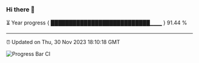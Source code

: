 ### Hi there 👋

⏳ Year progress { ███████████████████████████▁▁▁ } 91.44 %

---

⏰ Updated on Thu, 30 Nov 2023 18:10:18 GMT

![Progress Bar CI](https://github.com/Shyam-Makwana/GitHub-Actions-Demo/workflows/Progress%20Bar%20CI/badge.svg)
